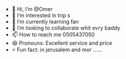 - 👋 Hi, I’m @Omer
- 👀 I’m interested in trip s
- 🌱 I’m currently learning fan
- 💞️ I’m looking to collaborate whit evry baddy
- 📫 How to reach me 0505437050
- 😄 Pronouns: Excellent service and price
- ⚡ Fun fact: in jerusalem and mor ......

<!---
AvishayOmer/AvishayOmer is a ✨ special ✨ repository because its `README.md` (this file) appears on your GitHub profile.
You can click the Preview link to take a look at your changes.
--->
